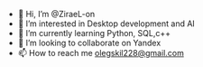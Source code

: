- 👋 Hi, I’m @ZiraeL-on
- 👀 I’m interested in Desktop development and AI
- 🌱 I’m currently learning Python, SQL,c++
- 💞️ I’m looking to collaborate on Yandex
- 📫 How to reach me olegskil228@gmail.com

<!---
ZiraeL-on/ZiraeL-on is a ✨ special ✨ repository because its `README.md` (this file) appears on your GitHub profile.
You can click the Preview link to take a look at your changes.
--->
